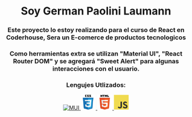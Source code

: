 
<h1 align="center">Soy German Paolini Laumann</h1>
<h3 align="center">Este proyecto lo estoy realizando para el curso de React en Coderhouse, Sera un E-comerce de productos tecnologicos</h3>
<h3 align="center">Como herramientas extra se utilizan "Material UI", "React Router DOM" y se agregará "Sweet Alert" para algunas interacciones con el usuario. </h3>


<h3 align="center">Lengujes Utlizados:</h3>
<p align="center"> <a href="https://mui.com/" target="_blank" rel="noreferrer"> <img src="https://v4.mui.com/components/material-icons/" alt="MUI" width="40" height="40"/> </a> <a href="https://v4.mui.com/components/material-icons/" target="_blank" rel="noreferrer"> <img src="https://raw.githubusercontent.com/devicons/devicon/master/icons/css3/css3-original-wordmark.svg" alt="css3" width="40" height="40"/> </a> <a href="https://www.w3.org/html/" target="_blank" rel="noreferrer"> <img src="https://raw.githubusercontent.com/devicons/devicon/master/icons/html5/html5-original-wordmark.svg" alt="html5" width="40" height="40"/> </a> <a href="https://developer.mozilla.org/en-US/docs/Web/JavaScript" target="_blank" rel="noreferrer"> <img src="https://raw.githubusercontent.com/devicons/devicon/master/icons/javascript/javascript-original.svg" alt="javascript" width="40" height="40"/> </a> <a href="https://sass-lang.com" target="_blank" 
